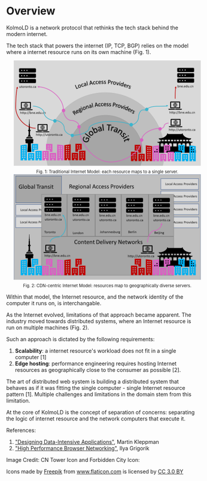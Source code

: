 # Overview

KolmoLD is a network protocol that rethinks the tech stack behind the modern internet.

The tech stack that powers the internet (IP, TCP, BGP) relies on the model where a internet resource runs on its own machine (Fig. 1).

<div width=100%>
<span style="font-size:80%; text-align:center;display:inline-block; width:540px">
    <img src="../TraditionalInternet.png" alt="Traditional Internet Model" hspace="20" style="width:500px;padding-bottom:0.5em;" />
    Fig. 1: Traditional Internet Model: each resource maps to a single server.
</span>
<span style="font-size:80%; text-align:center;display:inline-block; width:540px">
    <img src="../CDNBasedInternet.png" alt="CDN-centric Internet Model" hspace="20" style="width:500px;padding-bottom:0.5em;" />
    Fig. 2: CDN-centric Internet Model: resources map to geographically diverse servers.
</span>
</div>

Within that model, the Internet resource, and the network identity of the computer it runs on, is interchangable.

As the Internet evolved, limitations of that approach became apparent. The industry moved towards distributed systems, where an Internet resource is run on multiple machines (Fig. 2).

Such an approach is dictated by the following requirements:

1. **Scalability**: a internet resource's workload does not fit in a single computer [1]
2. **Edge hosting**: performance engineering requires hosting Internet resources as geographically close to the consumer as possible [2].

The art of distributed web system is building a distributed system that behaves as if it was fitting the single computer - single Internet resource pattern [1]. Multiple challenges and limitations in the domain stem from this limitation.

At the core of KolmoLD is the concept of separation of concerns: separating the logic of internet resource and the network computers that execute it.

References:

1. ["Designing Data-Intensive Applications"](https://dataintensive.net/), Martin Kleppman
2. ["High Performance Browser Networking"](https://hpbn.co/), Ilya Grigorik

Image Credit:
CN Tower Icon and Forbidden City Icon: <div>Icons made by <a href="https://www.freepik.com/" title="Freepik">Freepik</a> from <a href="https://www.flaticon.com/" title="Flaticon">www.flaticon.com</a> is licensed by <a href="http://creativecommons.org/licenses/by/3.0/" title="Creative Commons BY 3.0" target="_blank">CC 3.0 BY</a></div>
